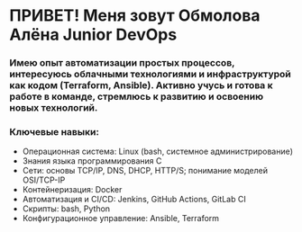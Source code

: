 # ПРИВЕТ! Меня зовут Обмолова Алёна Junior DevOps

### Имею опыт автоматизации простых процессов, интересуюсь облачными технологиями и инфраструктурой как кодом (Terraform, Ansible). Активно учусь и готова к работе в команде, стремлюсь к развитию и освоению новых технологий.

### Ключевые навыки:
   - Операционная система: Linux (bash, системное администрирование)
   - Знания языка программирования С
   - Сети: основы TCP/IP, DNS, DHCP, HTTP/S; понимание моделей OSI/TCP-IP
   - Контейнеризация: Docker
   - Автоматизация и CI/CD: Jenkins, GitHub Actions, GitLab CI
   - Скрипты: bash, Python
   - Конфигурационное управление: Ansible, Terraform



<!--
**Obmolova-Alena/Obmolova-Alena** is a ✨ _special_ ✨ repository because its `README.md` (this file) appears on your GitHub profile.

Here are some ideas to get you started:

- 🔭 I’m currently working on ...
- 🌱 I’m currently learning ...
- 👯 I’m looking to collaborate on ...
- 🤔 I’m looking for help with ...
- 💬 Ask me about ...
- 📫 How to reach me: ...
- 😄 Pronouns: ...
- ⚡ Fun fact: ...
-->
